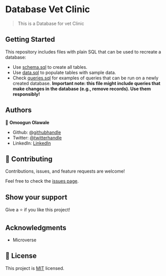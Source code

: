 # Database Vet Clinic
> This is a Database for vet Clinic

## Getting Started

This repository includes files with plain SQL that can be used to recreate a database:

- Use [schema.sql](./schema.sql) to create all tables.
- Use [data.sql](./data.sql) to populate tables with sample data.
- Check [queries.sql](./queries.sql) for examples of queries that can be run on a newly created database. **Important note: this file might include queries that make changes in the database (e.g., remove records). Use them responsibly!**


## Authors

👤 **Omoogun Olawale**

* Github: [@githubhandle](https://github.com/olawale-o)
* Twitter: [@twitterhandle](https://twitter.com/ibreaktherules)
* LinkedIn: [LinkedIn](https://www.linkedin.com/in/olawaleomoogun/)

## 🤝 Contributing

Contributions, issues, and feature requests are welcome!

Feel free to check the [issues page](https://github.com/olawale-o/database_vet_clinic/issues).

## Show your support

Give a ⭐️ if you like this project!

## Acknowledgments
- Microverse
## 📝 License

This project is [MIT](./MIT.md) licensed.
